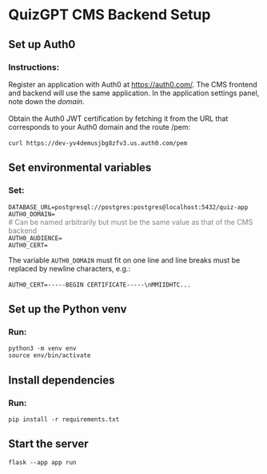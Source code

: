 # QuizGPT CMS Backend Setup

## Set up Auth0

### Instructions:

Register an application with Auth0 at https://auth0.com/. The CMS frontend and backend will use the same application. In the application settings panel, note down the *domain*.
\
\
Obtain the Auth0 JWT certification by fetching it from the URL that corresponds to your Auth0 domain and the route /pem:
\
\
``curl https://dev-yv4demusjbg8zfv3.us.auth0.com/pem``

## Set environmental variables

### Set:

``DATABASE_URL=postgresql://postgres:postgres@localhost:5432/quiz-app`` \
``AUTH0_DOMAIN=`` \
<span style="color: gray">\# Can be named arbitrarily but must be the same value as that of the CMS backend</span> \
``AUTH0_AUDIENCE=`` \
``AUTH0_CERT=``

The variable `AUTH0_DOMAIN` must fit on one line and line breaks must be replaced by newline characters, e.g.:
\
\
``AUTH0_CERT=-----BEGIN CERTIFICATE-----\nMMIIDHTC...``

## Set up the Python venv

### Run:

``python3 -m venv env``\
``source env/bin/activate``

## Install dependencies

### Run:

``pip install -r requirements.txt``

## Start the server

``flask --app app run``
